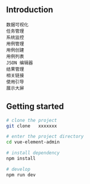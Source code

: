 

## Introduction



```
数据可视化
任务管理
系统监控
用例管理
用例创建
用例列表
JSON 编辑器
结果管理
相关链接
使用引导
展示大屏
```

## Getting started

```bash
# clone the project
git clone   xxxxxxx

# enter the project directory
cd vue-element-admin

# install dependency
npm install

# develop
npm run dev
```

